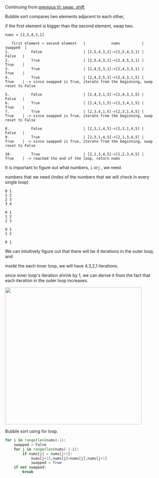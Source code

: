 Continuing from [previous til: swap, shift]()

Bubble sort compares two elements adjacent to each other,

if the first element is bigger than the second element, swap two.

```
nums = [2,5,4,3,1]

   first element > second element   |            nums          |   swapped  |
1.          False                   | [2,5,4,3,1]->[2,5,4,3,1] |    False   |
2.          True                    | [2,5,4,3,1]->[2,4,5,3,1] |    True    |
3.          True                    | [2,4,5,3,1]->[2,4,3,5,1] |    True    |
4.          True                    | [2,4,3,5,1]->[2,4,3,1,5] |    True    | -> since swapped is True, iterate from the beginning, swap reset to False

5.          False                   | [2,4,3,1,5]->[2,4,3,1,5] |    False   |
6.          True                    | [2,4,3,1,5]->[2,3,4,1,5] |    True    |
7.          True                    | [2,3,4,1,5]->[2,3,1,4,5] |    True    | -> since swapped is True, iterate from the beginning, swap reset to False

8.          False                   | [2,3,1,4,5]->[2,3,1,4,5] |    False   |
9.          True                    | [2,3,1,4,5]->[2,1,3,4,5] |    True    | -> since swapped is True, iterate from the beginning, swap reset to False

10.         True                    | [2,1,3,4,5]->[1,2,3,4,5] |    True    | -> reached the end of the loop, return nums
```

It is important to figure out what numbers, `i` or`j` , we need.

numbers that we need (index of the numbers that we will check in every single loop)

```
0 1
1 2
2 3
3 4

0 1
1 2
2 3

0 1
1 2

0 1
```

We can intuitively figure out that there will be 4 iterations in the outer loop, and 

inside the each inner loop, we will have 4,3,2,1 iterations.

since inner loop's iteration shrink by 1, we can derive it from the fact that each iteration in the outer loop increases.

<img width="450" src="https://github.com/kjs29/DataStructures-Algorithms/assets/96529477/77622828-221d-427a-bc80-f2b817c99188">


Bubble sort using for loop.

```py
for i in range(len(nums)-1):
    swapped = False
    for j in range(len(nums)-1-i):
        if nums[j] > nums[j+1]:
            nums[j+1],nums[j]=nums[j],nums[j+1]
            swapped = True
    if not swapped:
        break
```
